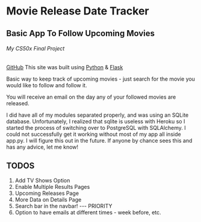 # Movie Release Date Tracker
## Basic App To Follow Upcoming Movies
###### My CS50x Final Project
[GitHub](https://github.com/mikemaer1990/moviereleasetracker)
This site was built using [Python](https://www.python.org/) & [Flask](https://flask.palletsprojects.com/en/1.1.x/)

Basic way to keep track of upcoming movies - just search for the movie you would like to follow and follow it.

You will receive an email on the day any of your followed movies are released.

I did have all of my modules separated properly, and was using an SQLite database. Unfortunately, I realized that sqlite is useless with Heroku so I started the process of switching over to PostgreSQL with SQLAlchemy. I could not successfully get it working without most of my app all inside app.py. I will figure this out in the future. If anyone by chance sees this and has any advice, let me know!

## TODOS
1. Add TV Shows Option
2. Enable Multiple Results Pages
3. Upcoming Releases Page
4. More Data on Details Page
5. Search bar in the navbar! --- PRIORITY
6. Option to have emails at different times - week before, etc.
